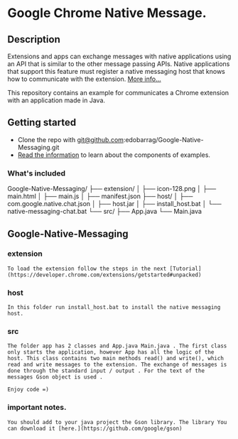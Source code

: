 # Google Chrome Native Message.

## Description

Extensions and apps can exchange messages with native applications using an API that is similar to the other message passing APIs. Native applications that support this feature must register a native messaging host that knows how to communicate with the extension. [More info...](https://developer.chrome.com/extensions/nativeMessaging) 

This repository contains an example for communicates a Chrome extension with an application made in Java.

## Getting started

* Clone the repo with git@github.com:edobarrag/Google-Native-Messaging.git
* [Read the information](https://developer.chrome.com/extensions/nativeMessaging) to learn about the components of examples.

### What's included

Google-Native-Messaging/
├── extension/
│   ├── icon-128.png
│   ├── main.html
│   ├── main.js
│   ├── manifest.json
├── host/
│   ├── com.google.native.chat.json
│   ├── host.jar
│   ├── install_host.bat
│   └── native-messaging-chat.bat
└── src/
    ├──	App.java
    └── Main.java

## Google-Native-Messaging

### extension
	
	To load the extension follow the steps in the next [Tutorial](https://developer.chrome.com/extensions/getstarted#unpacked)
### host
	
	In this folder run install_host.bat to install the native messaging host.
### src
	
	The folder app has 2 classes and App.java Main.java . The first class only starts the application, however App has all the logic of the host. This class contains two main methods read() and write(), which read and write messages to the extension. The exchange of messages is done through the standard input / output . For the text of the messages Gson object is used .

	Enjoy code =)

### important notes.

	You should add to your java project the Gson library. The library You can download it [here.](https://github.com/google/gson)


